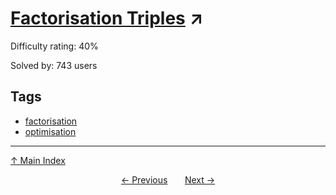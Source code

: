 # [Factorisation Triples](https://projecteuler.net/problem=418) ↗️

Difficulty rating: 40%

Solved by: 743 users
## Tags

- [factorisation](../tags/factorisation.md)
- [optimisation](../tags/optimisation.md)



---

[↑ Main Index](../README.md)


<div align=center><a href='417.md'>← Previous</a> &nbsp;&nbsp; &nbsp;&nbsp;  <a href='419.md'>Next →</a></div>
